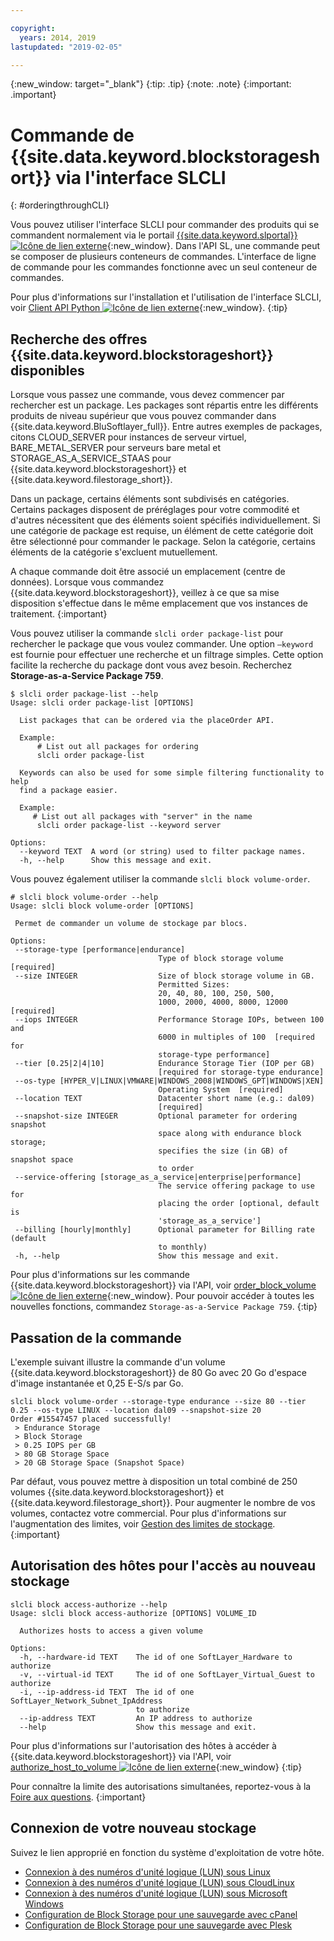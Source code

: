 ```yaml
---

copyright:
  years: 2014, 2019
lastupdated: "2019-02-05"

---
```

{:new_window: target="_blank"}
{:tip: .tip}
{:note: .note}
{:important: .important}

# Commande de {{site.data.keyword.blockstorageshort}} via l'interface SLCLI
{: #orderingthroughCLI}

Vous pouvez utiliser l'interface SLCLI pour commander des produits qui se commandent normalement via le portail [{{site.data.keyword.slportal}} ![Icône de lien externe](../../icons/launch-glyph.svg "Icône de lien externe")](https://control.softlayer.com/){:new_window}. Dans l'API SL, une commande peut se composer de plusieurs conteneurs de commandes. L'interface de ligne de commande pour les commandes fonctionne avec un seul conteneur de commandes.

Pour plus d'informations sur l'installation et l'utilisation de l'interface SLCLI, voir [Client API Python ![Icône de lien externe](../../icons/launch-glyph.svg "Icône de lien externe")](https://softlayer-python.readthedocs.io/en/latest/cli.html){:new_window}.
{:tip}

## Recherche des offres {{site.data.keyword.blockstorageshort}} disponibles

Lorsque vous passez une commande, vous devez commencer par rechercher est un package. Les packages sont répartis entre les différents produits de niveau supérieur que vous pouvez commander dans {{site.data.keyword.BluSoftlayer_full}}. Entre autres exemples de packages, citons CLOUD_SERVER pour instances de serveur virtuel, BARE_METAL_SERVER pour serveurs bare metal et STORAGE_AS_A_SERVICE_STAAS pour {{site.data.keyword.blockstorageshort}} et {{site.data.keyword.filestorage_short}}.

Dans un package, certains éléments sont subdivisés en catégories. Certains packages disposent de préréglages pour votre commodité et d'autres nécessitent que des éléments soient spécifiés individuellement. Si une catégorie de package est requise, un élément de cette catégorie doit être sélectionné pour commander le package. Selon la catégorie, certains éléments de la catégorie s'excluent mutuellement.

A chaque commande doit être associé un emplacement (centre de données). Lorsque vous commandez {{site.data.keyword.blockstorageshort}}, veillez à ce que sa mise disposition s'effectue dans le même emplacement que vos instances de traitement.
{:important}

Vous pouvez utiliser la commande `slcli order package-list` pour rechercher le package que vous voulez commander. Une option `–keyword` est fournie pour effectuer une recherche et un filtrage simples. Cette option facilite la recherche du package dont vous avez besoin. Recherchez **Storage-as-a-Service Package 759**.

```
$ slcli order package-list --help
Usage: slcli order package-list [OPTIONS]

  List packages that can be ordered via the placeOrder API.

  Example:
      # List out all packages for ordering
      slcli order package-list

  Keywords can also be used for some simple filtering functionality to help
  find a package easier.

  Example:
     # List out all packages with "server" in the name
      slcli order package-list --keyword server

Options:
  --keyword TEXT  A word (or string) used to filter package names.
  -h, --help      Show this message and exit.
```

Vous pouvez également utiliser la commande `slcli block volume-order`.

```
# slcli block volume-order --help
Usage: slcli block volume-order [OPTIONS]

 Permet de commander un volume de stockage par blocs.

Options:
 --storage-type [performance|endurance]
                                 Type of block storage volume  [required]
 --size INTEGER                  Size of block storage volume in GB.
                                 Permitted Sizes:
                                 20, 40, 80, 100, 250, 500,
                                 1000, 2000, 4000, 8000, 12000  [required]
 --iops INTEGER                  Performance Storage IOPs, between 100 and
                                 6000 in multiples of 100  [required for
                                 storage-type performance]
 --tier [0.25|2|4|10]            Endurance Storage Tier (IOP per GB)
                                 [required for storage-type endurance]
 --os-type [HYPER_V|LINUX|VMWARE|WINDOWS_2008|WINDOWS_GPT|WINDOWS|XEN]
                                 Operating System  [required]
 --location TEXT                 Datacenter short name (e.g.: dal09)
                                 [required]
 --snapshot-size INTEGER         Optional parameter for ordering snapshot
                                 space along with endurance block storage;
                                 specifies the size (in GB) of snapshot space
                                 to order
 --service-offering [storage_as_a_service|enterprise|performance]
                                 The service offering package to use for
                                 placing the order [optional, default is
                                 'storage_as_a_service']
 --billing [hourly|monthly]      Optional parameter for Billing rate (default
                                 to monthly)
 -h, --help                      Show this message and exit.
```

Pour plus d'informations sur les commande {{site.data.keyword.blockstorageshort}} via l'API, voir [order_block_volume ![Icône de lien externe](../../icons/launch-glyph.svg "Icône de lien externe")](https://softlayer-python.readthedocs.io/en/latest/api/managers/block.html#SoftLayer.managers.block.BlockStorageManager.order_block_volume){:new_window}.
Pour pouvoir accéder à toutes les nouvelles fonctions, commandez `Storage-as-a-Service Package 759`.
{:tip}


## Passation de la commande

L'exemple suivant illustre la commande d'un volume {{site.data.keyword.blockstorageshort}} de 80 Go avec 20 Go d'espace d'image instantanée et 0,25 E-S/s par Go.

```
slcli block volume-order --storage-type endurance --size 80 --tier 0.25 --os-type LINUX --location dal09 --snapshot-size 20
Order #15547457 placed successfully!
 > Endurance Storage
 > Block Storage
 > 0.25 IOPS per GB
 > 80 GB Storage Space
 > 20 GB Storage Space (Snapshot Space)
```

Par défaut, vous pouvez mettre à disposition un total combiné de 250 volumes {{site.data.keyword.blockstorageshort}} et {{site.data.keyword.filestorage_short}}. Pour augmenter le nombre de vos volumes, contactez votre commercial. Pour plus d'informations sur l'augmentation des limites, voir [Gestion des limites de stockage](/docs/infrastructure/BlockStorage?topic=BlockStorage-managingstoragelimits).
{:important}

## Autorisation des hôtes pour l'accès au nouveau stockage

```
slcli block access-authorize --help
Usage: slcli block access-authorize [OPTIONS] VOLUME_ID

  Authorizes hosts to access a given volume

Options:
  -h, --hardware-id TEXT    The id of one SoftLayer_Hardware to authorize
  -v, --virtual-id TEXT     The id of one SoftLayer_Virtual_Guest to authorize
  -i, --ip-address-id TEXT  The id of one SoftLayer_Network_Subnet_IpAddress
                            to authorize
  --ip-address TEXT         An IP address to authorize
  --help                    Show this message and exit.
```

Pour plus d'informations sur l'autorisation des hôtes à accéder à {{site.data.keyword.blockstorageshort}} via l'API, voir [authorize_host_to_volume ![Icône de lien externe](../../icons/launch-glyph.svg "Icône de lien externe")](https://softlayer-python.readthedocs.io/en/latest/api/managers/block.html#SoftLayer.managers.block.BlockStorageManager.authorize_host_to_volume){:new_window}
{:tip}

Pour connaître la limite des autorisations simultanées, reportez-vous à la [Foire aux questions](/docs/infrastructure/BlockStorage?topic=BlockStorage-faqs).
{:important}

## Connexion de votre nouveau stockage

Suivez le lien approprié en fonction du système d'exploitation de votre hôte.
- [Connexion à des numéros d'unité logique (LUN) sous Linux](/docs/infrastructure/BlockStorage?topic=BlockStorage-mountingLinux)
- [Connexion à des numéros d'unité logique (LUN) sous CloudLinux](/docs/infrastructure/BlockStorage?topic=BlockStorage-mountingCloudLinux)
- [Connexion à des numéros d'unité logique (LUN) sous Microsoft Windows](/docs/infrastructure/BlockStorage?topic=BlockStorage-mountingWindows)
- [Configuration de Block Storage pour une sauvegarde avec cPanel](/docs/infrastructure/BlockStorage?topic=BlockStorage-cPanelBackups)
- [Configuration de Block Storage pour une sauvegarde avec Plesk](/docs/infrastructure/BlockStorage?topic=BlockStorage-PleskBackups)
